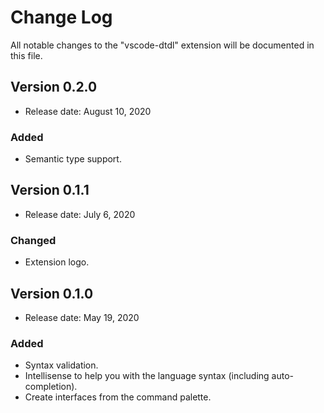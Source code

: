 # Change Log

All notable changes to the "vscode-dtdl" extension will be documented in this file.

## Version 0.2.0

- Release date: August 10, 2020

### Added

- Semantic type support.

## Version 0.1.1

- Release date: July 6, 2020

### Changed

- Extension logo.

## Version 0.1.0

- Release date: May 19, 2020

### Added

- Syntax validation.
- Intellisense to help you with the language syntax (including auto-completion).
- Create interfaces from the command palette.
